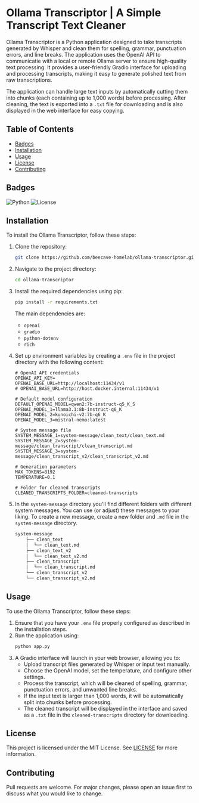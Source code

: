 # Ollama Transcriptor | A Simple Transcript Text Cleaner

Ollama Transcriptor is a Python application designed to take transcripts generated by Whisper and clean them for spelling, grammar, punctuation errors, and line breaks. The application uses the OpenAI API to communicatie with a local or remote Ollama server to ensure high-quality text processing. It provides a user-friendly Gradio interface for uploading and processing transcripts, making it easy to generate polished text from raw transcriptions.

The application can handle large text inputs by automatically cutting them into chunks (each containing up to 1,000 words) before processing. After cleaning, the text is exported into a `.txt` file for downloading and is also displayed in the web interface for easy copying.

## Table of Contents
- [Badges](#badges)
- [Installation](#installation)
- [Usage](#usage)
- [License](#license)
- [Contributing](#contributing)

## Badges
![Python](https://img.shields.io/badge/Python-3.12%2B-blue)
![License](https://img.shields.io/badge/License-MIT-yellow)

## Installation

To install the Ollama Transcriptor, follow these steps:

1. Clone the repository:
    ```bash
    git clone https://github.com/beecave-homelab/ollama-transcriptor.git
    ```
2. Navigate to the project directory:
    ```bash
    cd ollama-transcriptor
    ```
3. Install the required dependencies using pip:
    ```bash
    pip install -r requirements.txt
    ```

   The main dependencies are:
   - `openai`
   - `gradio`
   - `python-dotenv`
   - `rich`

4. Set up environment variables by creating a `.env` file in the project directory with the following content:
    ```env
    # OpenAI API credentials
    OPENAI_API_KEY=
    OPENAI_BASE_URL=http://localhost:11434/v1
    # OPENAI_BASE_URL=http://host.docker.internal:11434/v1

    # Default model configuration
    DEFAULT_OPENAI_MODEL=qwen2:7b-instruct-q5_K_S
    OPENAI_MODEL_1=llama3.1:8b-instruct-q6_K
    OPENAI_MODEL_2=kunoichi-v2:7b-q6_K
    OPENAI_MODEL_3=mistral-nemo:latest

    # System message file
    SYSTEM_MESSAGE_1=system-message/clean_text/clean_text.md
    SYSTEM_MESSAGE_2=system-message/clean_transcript/clean_transcript.md
    SYSTEM_MESSAGE_3=system-message/clean_transcript_v2/clean_transcript_v2.md

    # Generation parameters
    MAX_TOKENS=8192
    TEMPERATURE=0.1

    # Folder for cleaned transcripts
    CLEANED_TRANSCRIPTS_FOLDER=cleaned-transcripts
    ```

5. In the `system-message` directory you'll find different folders with different system messages. You can use (or adjust) these messages to your liking. To create a new message, create a new folder and `.md` file in the `system-message` directory.
    ```md
    system-message
        ├── clean_text
        │  └── clean_text.md
        ├── clean_text_v2
        │  └── clean_text_v2.md
        ├── clean_transcript
        │  └── clean_transcript.md
        └── clean_transcript_v2
        └── clean_transcript_v2.md
    ```

## Usage

To use the Ollama Transcriptor, follow these steps:

1. Ensure that you have your `.env` file properly configured as described in the installation steps.
2. Run the application using:
    ```bash
    python app.py
    ```
3. A Gradio interface will launch in your web browser, allowing you to:
   - Upload transcript files generated by Whisper or input text manually.
   - Choose the OpenAI model, set the temperature, and configure other settings.
   - Process the transcript, which will be cleaned of spelling, grammar, punctuation errors, and unwanted line breaks.
   - If the input text is larger than 1,000 words, it will be automatically split into chunks before processing.
   - The cleaned transcript will be displayed in the interface and saved as a `.txt` file in the `cleaned-transcripts` directory for downloading.

## License

This project is licensed under the MIT License. See [LICENSE](LICENSE) for more information.

## Contributing

Pull requests are welcome. For major changes, please open an issue first to discuss what you would like to change.